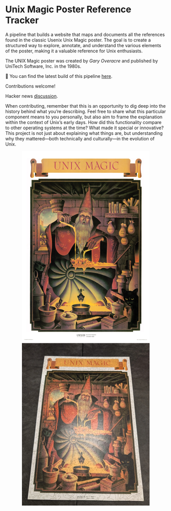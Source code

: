 # Unix Magic Poster Reference Tracker

A pipeline that builds a website that maps and documents all the references
found in the classic Usenix Unix Magic poster. The goal is to create a
structured way to explore, annotate, and understand the various elements of the
poster, making it a valuable reference for Unix enthusiasts.

The UNIX Magic poster was created by *Gary Overacre* and published by UniTech
Software, Inc. in the 1980s.

🔗 You can find the latest build of this pipeline [here](https://drio.github.io/unixmagic/).

Contributions welcome!

Hacker news [discussion](https://news.ycombinator.com/item?id=43019136).

When contributing, remember that this is an opportunity to dig deep into the
history behind what you’re describing. Feel free to share what this particular
component means to you personally, but also aim to frame the explanation within
the context of Unix’s early days. How did this functionality compare to other
operating systems at the time? What made it special or innovative? This project
is not just about explaining what things are, but understanding why they
mattered—both technically and culturally—in the evolution of Unix.

<div align="center">
<img src="static/ump.webp" width="400">
<img src="static/puzzle.webp" width="400">
</div>


